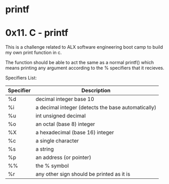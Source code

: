 # printf
<h1>0x11. C - printf</h1>
This is a challenge related to ALX software engineering boot camp to build my own print function in c.

The function should be able to act the same as a normal printf() which means printing any argument according to the % specifiers that it recieves.

</h2>Specifiers List:</h2>

| Specifier   | Description                                        |
| ----------- | -------------------------------------------------- |
| %d          | decimal integer base 10                            |
| %i          | a decimal integer (detects the base automatically) |
| %u          |int unsigned decimal                                |
| %o          |an octal (base 8) integer                           |
| %X          | a hexadecimal (base 16) integer                    |
| %c          |a single character                                  |
| %s          |a string                                            |
| %p          |an address (or pointer)                             |
| %%          | the % symbol                                       |
| %r          | any other sign should be printed as it is          |

